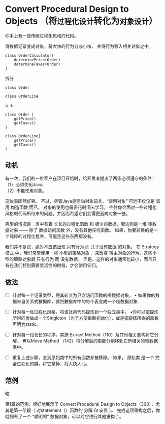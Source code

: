 # Convert Procedural Design to Objects （将`过程化设计`转化为`对象设计`）

你⼿上有⼀些传统过程化⻛格的代码。 

将数据记录变成对象，将⼤块的⾏为分成⼩块， 并将⾏为移⼊相关对象之中。

```puml
class OrderCalculator{
    determinePrice(Order)
    determineTaxes(Order)
}  

```
拆分
```puml
class Order 

class OrderLine
```
↓
↓
```puml
class Order {
    getPrice()
    getTaxes()
}

class OrderLine{
    getPrice()
    getTaxes()
}
```

## 动机

有⼀次，我们的⼀位客户在项⽬开始时，给开发者提出了两条必须遵守的条件：
（1）必须使⽤Java;  
（2）不能使⽤对象。  

这故事固然好笑。
不过，尽管Java是⾯向对象语⾔，“使⽤对象” 可远不仅仅是 调⽤ 构造函数 ⽽已。
对象的使⽤也需要花时间去学习。
往往你会⾯对⼀些过程化⻛格的代码所带来的问题，并因⽽希望它们变得更⾯向对象⼀些。

典型的情况是：类中有着 ⻓⻓的过程化函数 和 极少的数据，旁边则是⼀堆 哑数据对象 —— 除了 数据访问函数 外，没有其他任何函数。
如果，你要转换的是⼀个纯粹的过程化程序，可能连这些东⻄都没有。 

我们并不是说，绝对不应该出现 只有⾏为 ⽽ ⼏乎没有数据 的对象。
在 Strategy模式 中，我们常常使⽤⼀些 ⼩型的策略对象 ，来改变 宿主对象的⾏为，这些⼩型的策略对象就 只有⾏为 ⽽ 没有数据。
但是，这样的对象通常⽐较⼩，⽽且只有在我们特别需要灵活性的时候，才会使⽤它们。

## 做法
-[ ] 针对每⼀个记录类型，将其转变为只含访问函数的哑数据对象。 
• 如果你的数据来⾃关系式數据库，就把數据库中的每个表变成⼀个哑数据对象.

-[ ] 针对每⼀处过程化⻛格，将该处的代码提炼到⼀个独⽴类中。 
•你可以把提炼所得的类做成⼀个Singleton（为了⽅便重新初始化），或是把提炼所得的函数声明为static。 
-[ ] 针对每⼀段⻓⻓的程序，实施 Exiract Method（110）及其他相关重构将它分解。 
再以Move Method （142）将分解后的函数分别移到它所相关的哑数据类中。

-[ ] 重复上述步骤，直到原始类中的所有函数都被移除。
如果， 原始类 是⼀个 完全过程化的类，将它拿掉，将⼤快⼈⼼。

## 范例
略

第1章的范例，很好地展示了 Convert Procedural Design to Objects（368），尤其是第⼀阶段（  对statement（）函数的 分解 和 安置  ）。
完成这项重构之后，你就拥有了⼀个 “聪明的” 数据对象，可以对它进⾏其他重构了。


